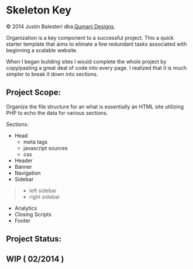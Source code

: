 Skeleton Key 
=======
&copy; 2014 Justin Balesteri dba.[Qumani Designs](http://qumani.com).


Organization is a key component to a successful project. This a quick starter template that aims to elimate a few redundant tasks associated with beginning a scalable website. 

When I began building sites I would complete the whole project by copy/pasting a great deal of code into every page. I realized that it is much simpler to break it down into sections.

Project Scope:
-----------
Organize the file structure for an what is essentially an HTML site utilizing PHP to echo the data for various sections. 

Sections:

  * Head
      - meta tags
	  - javascript sources
      - css
  * Header
  * Banner
  * Navigation
  * Sidebar
  > * left sidebar
  > * right sidebar
  * Analytics
  * Closing Scripts
  * Footer  


Project Status:
-----------

WIP ( 02/2014 )
-----------
